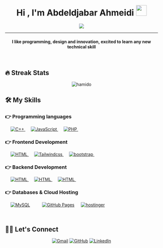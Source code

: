 <h1 align="center">Hi , I'm Abdeldjabar Ahmeidi <img src="https://media.giphy.com/media/hvRJCLFzcasrR4ia7z/giphy.gif" width="35"></h1>
<p align="center">
 <a href="https://github.com/DenverCoder1/readme-typing-svg"><img src="https://readme-typing-svg.herokuapp.com?lines=Software+Engineer;Always%20learning%20new%20things&center=true&width=500&height=50&font=georgia"></a>
</p>
<hr/>
<h4 align="center">I like programming, design and innovation, excited to learn any new technical skill</h4>
<br>

## 🔥 Streak Stats

<p align="center"><img align="center" src="https://github-readme-streak-stats.herokuapp.com?user=hamido&theme=dark" alt="hamido" /></p>

## 🛠️ My Skills

### 👉 Programming languages

<p align="left"> 
  &emsp;
  <a href="https://www.w3schools.com/cpp/" target="_blank"> 
    <img alt="C++" src="https://img.shields.io/badge/C++%20-%2300599C.svg?logo=c%2B%2B&logoColor=white">
  </a> 
  &emsp;
  <a href="https://developer.mozilla.org/en-US/docs/Web/JavaScript" target="_blank"> 
     <img alt="JavaScript" src="https://img.shields.io/badge/JavaScript%20-%23F7DF1E.svg?logo=javascript&logoColor=black">
   </a>
  &emsp;
  <a href="https://www.php.net/">
    <img alt="PHP" src="https://img.shields.io/badge/PHP-%23777BB4.svg?logo=php&logoColor=white"/>
  </a>
&emsp; 
</p>

### 👉 Frontend Development

<p align="left"> 
  &emsp; 
  <a href="https://www.w3.org/html/" target="_blank"> 
   <img alt="HTML" src="https://img.shields.io/badge/React%20-%2300599C.svg?logo=react&logoColor=white">
  </a>   
  &emsp;
  <a href="https://tailwindcss.com/" target="_blank"> 
    <img alt="Tailwindcss" src="https://img.shields.io/badge/Tailwindcss-%23563D7C.svg??style=flat&logo=tailwind css&logoColor=white"/>
  </a>
&emsp; 
	  <a href="#" target="_blank"> 
    <img alt="bootstrap" src="https://img.shields.io/badge/Bootstrap-%23563D7C.svg??style=flat&logo=Bootstrap&logoColor=white"/>
  </a>
&emsp; 
</p>

### 👉 Backend Development

<p align="left"> 
  &emsp; 
  <a href="https://laravel.com/" target="_blank"> 
   <img alt="HTML" src="https://img.shields.io/badge/Laravel%20-%23E34F26.svg?logo=Laravel&logoColor=white">
  </a>   
   &emsp; 
  <a href="https://laravel.com/" target="_blank"> 
   <img alt="HTML" src="https://img.shields.io/badge/Wordpress%20-%23327FC7.svg?logo=Wordpress&logoColor=white">
  </a>   
  &emsp;
   <a href="https://laravel.com/" target="_blank"> 
   <img alt="HTML" src="https://img.shields.io/badge/expressjs%20-%7DE5ED.svg?logo=express&logoColor=white">
  </a>   
  &emsp;
</p>

### 👉 Databases & Cloud Hosting

<p align="left">
  &emsp;
    <a href="https://www.mysql.com/"><img alt="MySQL" src="https://img.shields.io/badge/MySQL-00000F?style=flat&logo=mysql&logoColor=white"></a>
  &emsp;
  &emsp;
    <a href="https://www.github.com"><img alt="GitHub Pages" src="https://img.shields.io/badge/GitHub%20Pages-%23327FC7.svg?style=flat&logo=github&logoColor=white"></a>
  &emsp;
    <a href="hostinger.com"><img alt="hostinger" src="https://img.shields.io/badge/hostinger%20Pages-%23563D7C.svg?style=flat&logo=hostinger&logoColor=white"></a>
  &emsp;
  
</p>



<br/>

## 🙋‍♀️ Let's Connect

<p align="center">
	<a href="mailto:ahmeidi.abdeldjabar@gmail.com"><img src="https://img.icons8.com/bubbles/50/000000/gmail.png" alt="Gmail"/></a>
	<a href="https://github.com/HamidoApollo"><img src="https://img.icons8.com/bubbles/50/000000/github.png" alt="GitHub"/></a>
	<a href="https://linkedin.com/in/abdeldjabarahmeidi"><img src="https://img.icons8.com/bubbles/50/000000/linkedin.png" alt="LinkedIn"/></a>
	
</p>

<!--img align="right" alt="Coding" width="450" src="https://camo.githubusercontent.com/6607041227d81f650340ff070cc2843518acad359b57e5bb054a9fb7127aa041/68747470733a2f2f63646e2e6472696262626c652e636f6d2f75736572732f323634363432332f73637265656e73686f74732f353530373139362f636f6d70757465722e676966" data-canonical-src="https://cdn.dribbble.com/users/2646423/screenshots/5507196/computer.gif" style="max-width:100%;"/-->
